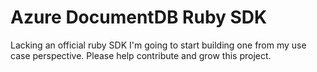 # Azure DocumentDB Ruby SDK

Lacking an official ruby SDK I'm going to start building one from my use case perspective.  Please help contribute and grow this project.
